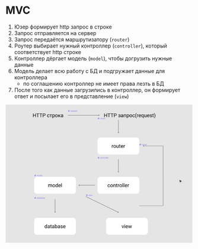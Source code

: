 # MVC

1. Юзер формирует http запрос в строке
2. Запрос отправляется на сервер
3. Запрос передаётся маршрутизатору (`router`)
4. Роутер выбирает нужный контроллер (`controller`), который соответствует http строке
5. Контроллер дёргает модель (`model`), чтобы догрузить нужные данные
6. Модель делает всю работу с БД и подгружает данные для контроллера
    - по соглашению контроллер не имеет права лезть в БД
7. После того как данные загрузились в контроллер, он формирует ответ и посылает его в представление (`view`)

![MVC Scheme](./mvc_scheme.png "MVC Scheme")
